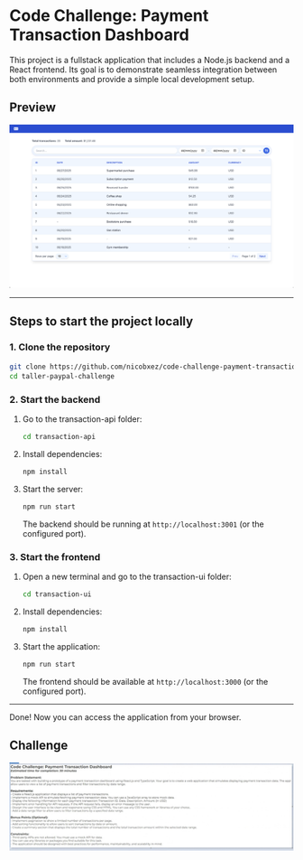 # Code Challenge: Payment Transaction Dashboard

This project is a fullstack application that includes a Node.js backend and a
React frontend. Its goal is to demonstrate seamless integration between both
environments and provide a simple local development setup.

## Preview

![App Preview](assets/ui-preview.png)

---

## Steps to start the project locally

### 1. Clone the repository

```bash
git clone https://github.com/nicobxez/code-challenge-payment-transaction-dashboard.git
cd taller-paypal-challenge
```

### 2. Start the backend

1. Go to the transaction-api folder:
   ```bash
   cd transaction-api
   ```
2. Install dependencies:
   ```bash
   npm install
   ```
3. Start the server:
   ```bash
   npm run start
   ```
   The backend should be running at `http://localhost:3001` (or the configured
   port).

### 3. Start the frontend

1. Open a new terminal and go to the transaction-ui folder:
   ```bash
   cd transaction-ui
   ```
2. Install dependencies:
   ```bash
   npm install
   ```
3. Start the application:
   ```bash
   npm run start
   ```
   The frontend should be available at `http://localhost:3000` (or the
   configured port).

---

Done! Now you can access the application from your browser.

## Challenge

![Challenge](assets/code-challenge-instructions.jpeg)
